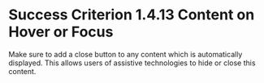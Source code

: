 # Success Criterion 1.4.13 Content on Hover or Focus

Make sure to add a close button to any content which is automatically displayed. This allows users of assistive technologies to hide or close this content.
